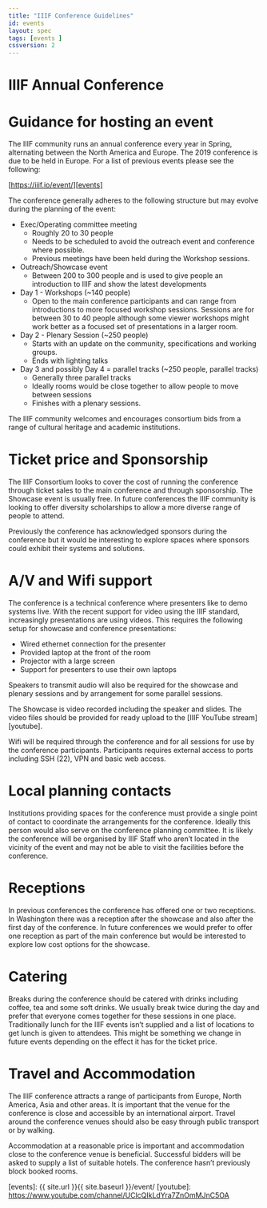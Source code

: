 ```yaml
---
title: "IIIF Conference Guidelines"
id: events
layout: spec
tags: [events ]
cssversion: 2
---
```

# IIIF Annual Conference
# Guidance for hosting an event

The IIIF community runs an annual conference every year in Spring, alternating between the North America and Europe. The 2019 conference is due to be held in Europe. For a list of previous events please see the following:

[https://iiif.io/event/][events]

The conference generally adheres to the following structure but may evolve during the planning of the event:

 * Exec/Operating committee meeting
   * Roughly 20 to 30 people
   * Needs to be scheduled to avoid the outreach event and conference where possible.
   * Previous meetings have been held during the Workshop sessions.  
 * Outreach/Showcase event
   * Between 200 to 300 people and is used to give people an introduction to IIIF and show the latest developments
 * Day 1 - Workshops (~140 people)
   * Open to the main conference participants and can range from introductions to more focused workshop sessions. Sessions are for between 30 to 40 people although some viewer workshops might work better as a focused set of presentations in a larger room.
 * Day 2 - Plenary Session (~250 people)
   * Starts with an update on the community, specifications and working groups.
   * Ends with lighting talks
 * Day 3 and possibly Day 4 = parallel tracks (~250 people, parallel tracks)
   * Generally three parallel tracks
   * Ideally rooms would be close together to allow people to move between sessions
   * Finishes with a plenary sessions.

The IIIF community welcomes and encourages consortium bids from a range of cultural heritage and academic institutions.

# Ticket price and Sponsorship
The IIIF Consortium looks to cover the cost of running the conference through ticket sales to the main conference and through sponsorship. The Showcase event is usually free. In future conferences the IIIF community is looking to offer diversity scholarships to allow a more diverse range of people to attend.

Previously the conference has acknowledged sponsors during the conference but it would be interesting to explore spaces where sponsors could exhibit their systems and solutions.

# A/V and Wifi support
The conference is a technical conference where presenters like to demo systems live. With the recent support for video using the IIIF standard, increasingly presentations are using videos. This requires the following setup for showcase and conference presentations:

 * Wired ethernet connection for the presenter
 * Provided laptop at the front of the room
 * Projector with a large screen
 * Support for presenters to use their own laptops

Speakers to transmit audio will also be required for the showcase and plenary sessions and by arrangement for some parallel sessions.  

The Showcase is video recorded including the speaker and slides. The video files should be provided for ready upload to the [IIIF YouTube stream][youtube].

Wifi will be required through the conference and for all sessions for use by the conference participants. Participants requires external access to ports including SSH (22), VPN and basic web access.  

# Local planning contacts
Institutions providing spaces for the conference must provide a single point of contact to coordinate the arrangements for the conference. Ideally this person would also serve on the conference planning committee. It is likely the conference will be organised by IIIF Staff who aren’t located in the vicinity of the event and may not be able to visit the facilities before the conference.

# Receptions
In previous conferences the conference has offered one or two receptions. In Washington there was a reception after the showcase and also after the first day of the conference. In future conferences we would prefer to offer one reception as part of the main conference but would be interested to explore low cost options for the showcase.

# Catering
Breaks during the conference should be catered with drinks including coffee, tea and some soft drinks. We usually break twice during the day and prefer that everyone comes together for these sessions in one place. Traditionally lunch for the IIIF events isn’t supplied and a list of locations to get lunch is given to attendees. This might be something we change in future events depending on the effect it has for the ticket price.

# Travel and Accommodation
The IIIF conference attracts a range of participants from Europe, North America, Asia and other areas. It is important that the venue for the conference is close and accessible by an international airport. Travel around the conference venues should also be easy through public transport or by walking.

Accommodation at a reasonable price is important and accommodation close to the conference venue is beneficial. Successful bidders will be asked to supply a list of suitable hotels. The conference hasn’t previously block booked rooms.

[events]: {{ site.url }}{{ site.baseurl }}/event/
[youtube]: https://www.youtube.com/channel/UClcQIkLdYra7ZnOmMJnC5OA
